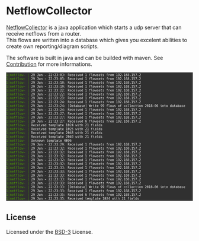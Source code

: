 # NetflowCollector

[NetflowCollector](https://netflowcollector.net) is a java application which starts a udp server that can receive netflows from a router.  
This flows are written into a database which gives you excelent abilities to create own reporting/diagram scripts.

The software is built in java and can be builded with maven. See [Contribution](https://netflowcollector.net/docs/contribution.html) for more informations.

<p align="center">
	<img src="image.png" />
</p>

## License

Licensed under the [BSD-3](https://netflowcollector.net/docs/license.html) License.
